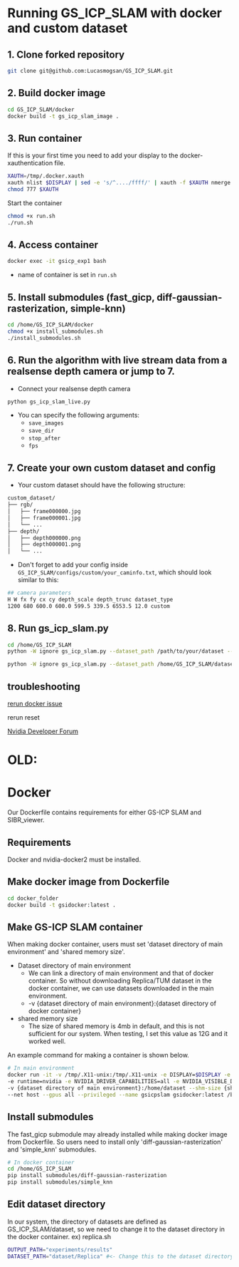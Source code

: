 # Running GS_ICP_SLAM with docker and custom dataset

## 1. Clone forked repository
```bash
git clone git@github.com:Lucasmogsan/GS_ICP_SLAM.git
```

## 2. Build docker image
```bash
cd GS_ICP_SLAM/docker
docker build -t gs_icp_slam_image .
```

## 3. Run container
If this is your first time you need to add your display to the docker-xauthentication file.
```bash
XAUTH=/tmp/.docker.xauth
xauth nlist $DISPLAY | sed -e 's/^..../ffff/' | xauth -f $XAUTH nmerge -
chmod 777 $XAUTH
```

Start the container
```bash
chmod +x run.sh
./run.sh
```

## 4. Access container
```bash
docker exec -it gsicp_exp1 bash
```
- name of container is set in `run.sh`

## 5. Install submodules (fast_gicp, diff-gaussian-rasterization, simple-knn)
```bash
cd /home/GS_ICP_SLAM/docker
chmod +x install_submodules.sh
./install_submodules.sh    
```

## 6. Run the algorithm with live stream data from a realsense depth camera or jump to 7.
- Connect your realsense depth camera
```bash
python gs_icp_slam_live.py
```
- You can specify the following arguments:
  - `save_images`
  - `save_dir`
  - `stop_after`
  - `fps`

## 7. Create your own custom dataset and config
- Your custom dataset should have the following structure:
```bash
custom_dataset/
├── rgb/
│   ├── frame000000.jpg
│   ├── frame000001.jpg
│   └── ...
├── depth/
│   ├── depth000000.png
│   ├── depth000001.png
│   └── ...
```

- Don't forget to add your config inside `GS_ICP_SLAM/configs/custom/your_caminfo.txt`, which should look similar to this:
``` bash
## camera parameters
H W fx fy cx cy depth_scale depth_trunc dataset_type
1200 680 600.0 600.0 599.5 339.5 6553.5 12.0 custom
```

## 8. Run gs_icp_slam.py
```bash
cd /home/GS_ICP_SLAM
python -W ignore gs_icp_slam.py --dataset_path /path/to/your/dataset --config /path/to/your/config/caminfo.txt --rerun_viewer
```

```bash
python -W ignore gs_icp_slam.py --dataset_path /home/GS_ICP_SLAM/dataset/TUM/rgbd_dataset_freiburg1_desk --config /home/GS_ICP_SLAM/configs/TUM/rgbd_dataset_freiburg1_desk.txt --rerun_viewer
```


## troubleshooting
[rerun docker issue](https://github.com/rerun-io/rerun/issues/6835)

rerun reset

[Nvidia Developer Forum](https://forums.developer.nvidia.com/t/new-computer-install-gpu-docker-error/266084/6)




# OLD:


# Docker
Our Dockerfile contains requirements for either GS-ICP SLAM and SIBR_viewer.

## Requirements
Docker and nvidia-docker2 must be installed.

## Make docker image from Dockerfile
```bash
cd docker_folder
docker build -t gsidocker:latest .
```

## Make GS-ICP SLAM container

When making docker container, users must set 'dataset directory of main environment' and 'shared memory size'.
- Dataset directory of main environment
  - We can link a directory of main environment and that of docker container. So without downloading Replica/TUM dataset in the docker container, we can use datasets downloaded in the main environment.
  - -v {dataset directory of main environment}:{dataset directory of docker container}
- shared memory size
  - The size of shared memory is 4mb in default, and this is not sufficient for our system. When testing, I set this value as 12G and it worked well.

An example command for making a container is shown below.
```bash
# In main environment
docker run -it -v /tmp/.X11-unix:/tmp/.X11-unix -e DISPLAY=$DISPLAY -e USER=$USER \
-e runtime=nvidia -e NVIDIA_DRIVER_CAPABILITIES=all -e NVIDIA_VISIBLE_DEVICES=all \
-v {dataset directory of main environment}:/home/dataset --shm-size {shared memory size} \
--net host --gpus all --privileged --name gsicpslam gsidocker:latest /bin/bash
```

## Install submodules
The fast_gicp submodule may already installed while making docker image from Dockerfile.
So users need to install only 'diff-gaussian-rasterization' and 'simple_knn' submodules.
```bash
# In docker container
cd /home/GS_ICP_SLAM
pip install submodules/diff-gaussian-rasterization
pip install submodules/simple_knn
```

## Edit dataset directory

In our system, the directory of datasets are defined as GS_ICP_SLAM/dataset, so we need to change it to the dataset directory in the docker container.
ex)
replica.sh
```bash
OUTPUT_PATH="experiments/results"
DATASET_PATH="dataset/Replica" #<- Change this to the dataset directory in the docker container
```